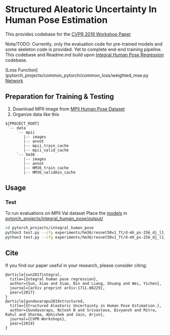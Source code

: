# Structured Aleatoric Uncertainty In Human Pose Estimation

This provides codebase for the [CVPR 2019 Workshop Paper](https://openaccess.thecvf.com/content_CVPRW_2019/papers/Uncertainty%20and%20Robustness%20in%20Deep%20Visual%20Learning/Gundavarapu_Structured_Aleatoric_Uncertainty_in_Human_Pose_Estimation_CVPRW_2019_paper.pdf)

Note/TODO: Currently, only the evaluation code for pre-trained models and some skeleton code is provided. Yet to complete end-end training pipeline.
This codebase and Readme.md build upon [Integral Human Pose Regression](https://github.com/JimmySuen/integral-human-pose) codebase.

[Loss Function](pytorch_projects/common_pytorch/common_loss/weighted_mse.py
[Network](pytorch_projects/common_pytorch/blocks/resnet_direct_regression.py)


## Preparation for Training & Testing
1. Download MPII image from [MPII Human Pose Dataset](http://human-pose.mpi-inf.mpg.de/)
2. Organize data like this
```
${PROJECT_ROOT}
 `-- data
     `-- mpii
        |-- images
        |-- annot
        |-- mpii_train_cache
        |-- mpii_valid_cache
     `-- hm36
        |-- images
        |-- annot
        |-- HM36_train_cache
        |-- HM36_validmin_cache
```

## Usage

### Test
To run evaluations on MPII Val dataset
Place the [models](https://drive.google.com/drive/folders/1HFTbwz3o0-6dPvS6wdjS67L2zJeDSKVF) in [pytorch_projects/integral_human_pose/output/](pytorch_projects/integral_human_pose/output/)
```bash
cd pytorch_projects/integral_human_pose
python3 test.py --cfg experiments/hm36/resnet50v1_ft/d-mh_ps-256_dj_l1_adam_bs32-4gpus_x140-90-120/lr1e-3_u.yaml --dataroot ../../data/ --model output/covariance.pth.tar --is_cov True
python3 test.py --cfg experiments/hm36/resnet50v1_ft/d-mh_ps-256_dj_l1_adam_bs32-4gpus_x140-90-120/lr1e-3_u.yaml --dataroot ../../data/ --model output/diag.pth.tar --is_cov False
```
## Cite
If you find our paper useful in your research, please consider citing:
```
@article{sun2017integral,
  title={Integral human pose regression},
  author={Sun, Xiao and Xiao, Bin and Liang, Shuang and Wei, Yichen},
  journal={arXiv preprint arXiv:1711.08229},
  year={2017}
}
@article{gundavarapu2019structured,
  title={Structured Aleatoric Uncertainty in Human Pose Estimation.},
  author={Gundavarapu, Nitesh B and Srivastava, Divyansh and Mitra, Rahul and Sharma, Abhishek and Jain, Arjun},
  journal={CVPR Workshops},
  year={2019}
}
```
